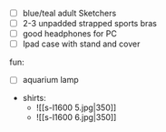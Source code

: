 - [ ] blue/teal adult Sketchers
- [ ] 2-3 unpadded strapped sports bras
- [ ] good headphones for PC
- [ ] Ipad case with stand and cover

fun:
- [ ] aquarium lamp
- shirts:
	- ![[s-l1600 5.jpg|350]]
	- ![[s-l1600 6.jpg|350]]